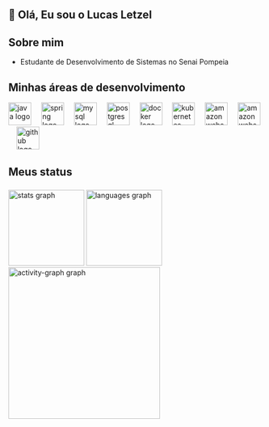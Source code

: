 ## 👋 Olá, Eu sou o Lucas Letzel 

## Sobre mim
- Estudante de Desenvolvimento de Sistemas no Senai Pompeia

## Minhas áreas de desenvolvimento
<div align="left">
  <img src="https://skillicons.dev/icons?i=html" height="45" alt="java logo"  />
  <img width="12" />
  <img src="https://skillicons.dev/icons?i=css" height="45" alt="spring logo"  />
  <img width="12" />
  <img src="https://skillicons.dev/icons?i=js" height="45" alt="mysql logo"  />
  <img width="12" />
  <img src="https://skillicons.dev/icons?i=react" height="45" alt="postgresql logo"  />
  <img width="12" />
  <img src="https://skillicons.dev/icons?i=mysql" height="45" alt="docker logo"  />
  <img width="12" />
  <img src="https://skillicons.dev/icons?i=nodejs" height="45" alt="kubernetes logo"  />
  <img width="12" />
  <img src="https://skillicons.dev/icons?i=typescript" height="45" alt="amazonwebservices logo"  />
  <img width="12" />
  <img src="https://skillicons.dev/icons?i=dart" height="45" alt="amazonwebservices logo"  />
  <img width="12" />
  <img src="https://skillicons.dev/icons?i=github" height="45" alt="github logo"  />
</div>

## Meus status

###

<div align="left">
  <img src="https://github-readme-stats.vercel.app/api?username=LLetzel&hide_title=false&hide_rank=false&show_icons=true&include_all_commits=true&count_private=true&disable_animations=false&theme=gruvbox_light&locale=en&hide_border=false&order=1" height="150" alt="stats graph"  />
  <img src="https://github-readme-stats.vercel.app/api/top-langs?username=LLetzel&locale=en&hide_title=false&layout=compact&card_width=320&langs_count=5&theme=gruvbox_light&hide_border=true&order=2" height="150" alt="languages graph"  />
  <img src="https://github-readme-activity-graph.vercel.app/graph?username=LLetzel&radius=16&theme=gruvbox&area=true&order=5&hide_title=false&hide_border=true" height="300" alt="activity-graph graph"  />
</div>

###
